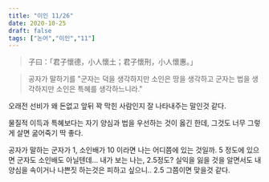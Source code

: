 ```yaml
---
title: "이인 11/26"
date: 2020-10-25
draft: false
tags: ["논어","이인","11"]
---
```


> 子曰：「君子懷德，小人懷土；君子懷刑，小人懷惠。」

> 공자가 말하기를 "군자는 덕을 생각하지만 소인은 땅을 생각하고 
> 군자는 법을 생각하지만 소인은 특혜를 생각하느니라."

오래전 선비가 왜 돈없고 앞뒤 꽉 막힌 사람인지 잘 나타내주는 말인것 같다.

물질적 이득과 특혜보다는 자기 양심과 법을 우선하는 것이 옳긴 한데,
그것도 너무 그렇게 살면 굶어죽기 딱 좋다.

공자가 말하는 군자가 1, 소인배가 10 이라면
나는 어디쯤에 있는 것일까. 5 정도에 있으면 군자도 소인배도 아닐텐데...
내가 보는 나는, 2.5정도? 
실익을 잃을 것을 알면서도 내 양심을 속이거나 나쁜짓 하는것은 피하고 싶으니..
2.5 그쯤이면 맞을것 같다.


